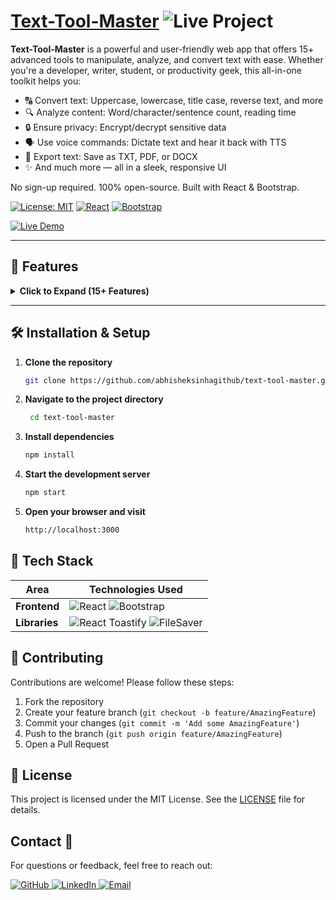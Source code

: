 # [Text-Tool-Master](https://text-tool-master.netlify.app/) <img src="https://img.shields.io/badge/🚀-Live_Project-blue?style=flat" alt="Live Project">

**Text-Tool-Master** is a powerful and user-friendly web app that offers 15+ advanced tools to manipulate, analyze, and convert text with ease. Whether you're a developer, writer, student, or productivity geek, this all-in-one toolkit helps you:

- 🔠 Convert text: Uppercase, lowercase, title case, reverse text, and more  
- 🔍 Analyze content: Word/character/sentence count, reading time  
- 🔒 Ensure privacy: Encrypt/decrypt sensitive data  
- 🗣️ Use voice commands: Dictate text and hear it back with TTS  
- 📁 Export text: Save as TXT, PDF, or DOCX  
- ✨ And much more — all in a sleek, responsive UI  

No sign-up required. 100% open-source. Built with React & Bootstrap.

[![License: MIT](https://img.shields.io/badge/License-MIT-blue.svg)](https://opensource.org/licenses/MIT)
[![React](https://img.shields.io/badge/React-18.2.0-blue)](https://reactjs.org/)
[![Bootstrap](https://img.shields.io/badge/Bootstrap-5.2.3-purple)](https://getbootstrap.com/)

[![Live Demo](https://img.shields.io/badge/🔗_Live_Demo-FF5722?style=for-the-badge&logo=web&logoColor=white)](https://text-tool-master.netlify.app/)

---

## 🧰 Features
<details>
<summary><strong>Click to Expand (15+ Features)</strong></summary>

| Category            | Feature               | Description |
|---------------------|-----------------------|-------------|
| **🔠 Text Transformation** | Basic Ops | Uppercase, lowercase, copy, clear, remove extra spaces |
|                      | Case Conversion   | Title case, sentence case, toggle case |
|                      | Text Reversal     | Reverse lines, words, or sentences |
|                      | Find & Replace    | Advanced text replacement with regex support |
|                      | Content Removal   | Remove specific words or characters |
| **🔒 Security & Privacy** | Encryption/Decryption | Secure text encryption with custom keys |
|                      | Password Generator | Strong, customizable passwords |
| **📊 Text Analysis** | Real-time Stats    | Word count, characters, sentences, reading time |
|                      | Character Limits   | Set boundaries with visual indicators |
|                      | Preview Panel      | Instant rendering with syntax preservation |
| **⚡ Productivity Tools** | Character Limit Controls | Visual progress bars |
|                      | Text Statistics    | Word/char/sentence count & reading time |
|                      | Export Options     | Export as TXT, PDF, or DOCX |
| **🎙️ Voice & Accessibility** | Text-to-Speech | Multiple voice options |
|                      | Voice Typing       | Dictate text hands-free |
|                      | Keyboard Shortcuts | Customizable key combinations |

</details>

---

## 🛠️ Installation & Setup

1. **Clone the repository**  
   ```bash
   git clone https://github.com/abhisheksinhagithub/text-tool-master.git
   ```
2. **Navigate to the project directory**
   ```bash
    cd text-tool-master
    ```

3. **Install dependencies**

   ```bash
   npm install
   ```

4. **Start the development server**
    ```bash
    npm start
    ```

5. **Open your browser and visit**
    ```bash
    http://localhost:3000
    ```
## 🧪 Tech Stack

| Area       | Technologies Used |
|------------|-------------------|
| **Frontend** | <img src="https://img.shields.io/badge/React-20232A?style=flat&logo=react" alt="React"> <img src="https://img.shields.io/badge/Bootstrap-563D7C?style=flat&logo=bootstrap" alt="Bootstrap"> |
| **Libraries** | <img src="https://img.shields.io/badge/-React_Toastify-FFCA28?style=flat" alt="React Toastify"> <img src="https://img.shields.io/badge/-FileSaver-4CAF50?style=flat" alt="FileSaver"> |

## 🤝 Contributing

Contributions are welcome! Please follow these steps:

1. Fork the repository
2. Create your feature branch (```git checkout -b feature/AmazingFeature```)
3. Commit your changes (```git commit -m 'Add some AmazingFeature'```)
4. Push to the branch (```git push origin feature/AmazingFeature```)
5. Open a Pull Request

## 📜 License

This project is licensed under the MIT License. See the [LICENSE](LICENSE) file for details.

## Contact 📧  
For questions or feedback, feel free to reach out:  

<div align="left">  
  <!-- GitHub -->  
  <a href="https://github.com/abhisheksinhagithub" target="_blank">  
    <img src="https://img.shields.io/badge/GitHub-100000?style=for-the-badge&logo=github&logoColor=white" alt="GitHub" />  
  </a>  
  <!-- LinkedIn -->  
  <a href="https://www.linkedin.com/in/abhishek-kumar-sinha-b0a44a242/" target="_blank">  
    <img src="https://img.shields.io/badge/LinkedIn-0077B5?style=for-the-badge&logo=linkedin&logoColor=white" alt="LinkedIn" />  
  </a>  
  <!-- Email -->  
  <a href="mailto:sinha000abhi99@gmail.com" target="_blank">  
    <img src="https://img.shields.io/badge/Gmail-D14836?style=for-the-badge&logo=gmail&logoColor=white" alt="Email" />  
  </a>  
</div>